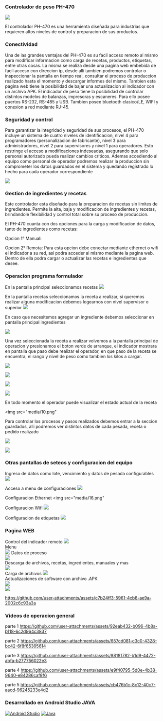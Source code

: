 
### Controlador de peso PH-470
<img src="media/8.png">

El controlador PH-470 es una herramienta diseñada para industrias que requieren altos niveles de control y preparacion de sus productos.

### Conectividad

Una de las grandes ventajas del PH-470 es su facil acceso remoto al mismo para modificar informacion como carga de recetas, productos, etiquetas, entre otras cosas.
La misma se realiza desde una pagina web embebida de facil acceso con direccion ip, desde alli tambien podremos controlar o inspeccionar la pantalla en tiempo real, consultar el proceso de produccion realizado hasta el momento y descargar informes del mismo. Tambien esta pagina web tiene la posibilidad de bajar una actualizacion al indicador con un archivo APK.
El indicador de peso tiene la posibilidad de controlar distintos modelos de balanzas, impresoras y escaneres. Para ello posee puertos RS-232, RS-485 y USB. Tambien posee bluetooth clasico/LE, WIFI y conexion a red mediante RJ-45.
 

### Seguridad y control

Para garantizar la integridad y seguridad de sus procesos, el PH-470 incluye un sistema de cuatro niveles de identificacion, nivel 4 para programadores (personalizacion de fabricante), nivel 3 para administradores, nivel 2 para supervisores y nivel 1 para operadores. Esto restringe el acceso a modificaciones indeseadas, asegurando que solo personal autorizado pueda realizar cambios criticos. Ademas accediendo al equipo como personal de operador podremos realizar la produccion sin comprometer los datos guardados en el sistema y quedando registrado lo hecho para cada operador correspondiente

<img src="media/15.png"
     >


### Gestion de ingredientes y recetas

Este controlador esta diseñado para la preparacion de recetas sin limites de ingredientes. Permite la alta, baja y modificacion de ingredientes y recetas, brindandole flexibilidad y control total sobre su proceso de produccion.

El PH-470 cuanta con dos opciones para la carga y modificacion de datos, tanto de ingredientes como recetas:

Opcion 1° Manual:

Opcion 2° Remota:
Para esta opcion debe conectar mediante ethernet o wifi el indicador a su red, asi podra acceder al mismo mediante la pagina web. Dentro de ella podra cargar o actualizar las recetas e ingredientes que desee.


### Operacion programa formulador

En la pantalla principal seleccionamos recetas
<img src="media/1.png"
     >

En la pantalla recetas seleccionamos la receta a realizar, si queremos realizar alguna modificacion debemos logearnos con nivel supervisor o superior
<img src="media/3.png"
    >

En caso que necesitemos agregar un ingrediente debemos seleccionar en pantalla principal ingredientes 

<img src="media/4.png"
    >

Una vez seleccionada la receta a realizar volvemos a la pantalla principal de operacion y presionamos el boton verde de arranque, el indicador mostrara en pantalla que paso debe realizar el operador, en que paso de la receta se encuentra, el rango y nivel de peso como tambien los kilos a cargar.

<img src="media/7.png"
    >

<img src="media/8.png"
    >

<img src="media/9.png"
     >        

<img src="media/11.png"
     >           

En todo momento el operador puede visualizar el estado actual de la receta     

<img src="media/10.png"
   >

Para controlar los procesos y pasos realizados debemos entrar a la seccion guardados, alli podremos ver distintos datos de cada pesada, receta o pedido realizado

<img src="media/12.png"
     >

<img src="media/13.png"
    >

### Otras pantallas de seteos y configuracion del equipo

Ingreso de datos como lote, vencimiento y datos de pesada configurables
<img src="media/14.png"
    >

Acceso a menu de configuraciones
<img src="media/17.png"
     >     

Configuracion Ethernet
<img src="media/16.png"
  >

Configuracion Wifi
<img src="media/16.png"
    >

Configuracion de etiquetas
<img src="media/18.png"
     >     




### Pagina WEB
Control del indicador remoto
<img src="media/19.png"
     >  
Menu     
<img src="media/20.png"
     > 
Datos de proceso           
<img src="media/21.png"
    >  
Descarga de archivos, recetas, ingredientes, manuales y mas     
<img src="media/22.png"
     >  
Carga de archivos 
<img src="media/23.png"
    >  
Actualizaciones de software con archivo .APK     
<img src="media/24.png"
     >    
<img src="media/25.png"
     >       


https://github.com/user-attachments/assets/c7b24ff3-5961-4cb8-ae9a-2002c6c93a3a

### Videos de operacion general

parte 1
https://github.com/user-attachments/assets/92eab432-b096-4b8a-b118-6c2d964c3837

parte 2
https://github.com/user-attachments/assets/657cd081-c3c0-4328-bc42-6f8f65395614

parte 3
https://github.com/user-attachments/assets/88181782-b1d9-4472-abfa-b277756022e3

parte 4
https://github.com/user-attachments/assets/e9f40795-5d0e-4b38-9640-e84286caf8f6

parte 5
https://github.com/user-attachments/assets/cb476b1c-8c12-40c7-aacd-96245233e4d2


### Desarrollado en Android Studio JAVA
[![Android Studio][android-studio-badge]][android-studio-url]
[![Java][java-badge]][java-url]

<!-- Iconos -->
[android-studio-badge]: https://img.shields.io/badge/Android%20Studio-3DDC84?style=flat&logo=AndroidStudio&logoColor=white
[java-badge]: https://img.shields.io/badge/Java-ED8B00?style=for-the-badge&logo=openjdk&logoColor=white

<!-- Enlaces -->
[android-studio-url]: https://developer.android.com/studio
[java-url]: https://www.java.com/
